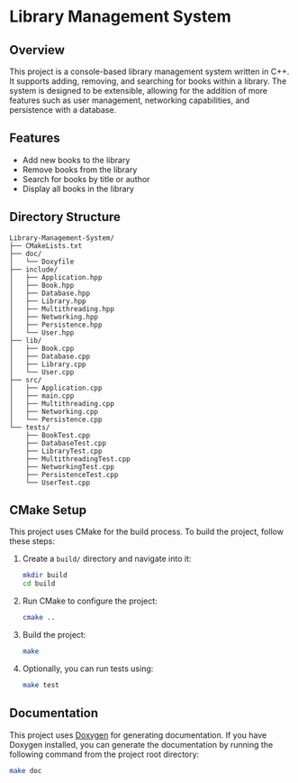 # Library Management System

## Overview

This project is a console-based library management system written in C++. It supports adding, removing, and searching for books within a library. The system is designed to be extensible, allowing for the addition of more features such as user management, networking capabilities, and persistence with a database.

## Features

- Add new books to the library
- Remove books from the library
- Search for books by title or author
- Display all books in the library

## Directory Structure

```
Library-Management-System/
├── CMakeLists.txt  
├── doc/  
│   └── Doxyfile  
├── include/  
│   ├── Application.hpp  
│   ├── Book.hpp  
│   ├── Database.hpp  
│   ├── Library.hpp  
│   ├── Multithreading.hpp  
│   ├── Networking.hpp  
│   ├── Persistence.hpp  
│   └── User.hpp  
├── lib/  
│   ├── Book.cpp  
│   ├── Database.cpp  
│   ├── Library.cpp  
│   └── User.cpp  
├── src/  
│   ├── Application.cpp  
│   ├── main.cpp  
│   ├── Multithreading.cpp  
│   ├── Networking.cpp  
│   └── Persistence.cpp  
└── tests/  
    ├── BookTest.cpp  
    ├── DatabaseTest.cpp  
    ├── LibraryTest.cpp  
    ├── MultithreadingTest.cpp  
    ├── NetworkingTest.cpp  
    ├── PersistenceTest.cpp  
    └── UserTest.cpp
```

## CMake Setup

This project uses CMake for the build process. To build the project, follow these steps:

1. Create a `build/` directory and navigate into it:
    ```bash
    mkdir build
    cd build
    ```

2. Run CMake to configure the project:
    ```bash
    cmake ..
    ```

3. Build the project:
    ```bash
    make
    ```

4. Optionally, you can run tests using:
    ```bash
    make test
    ```

## Documentation

This project uses [Doxygen](https://www.doxygen.nl/) for generating documentation. If you have Doxygen installed, you can generate the documentation by running the following command from the project root directory:

```bash
make doc